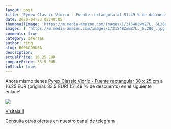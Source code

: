 ```yaml
---
layout: post
title: 'Pyrex Classic Vidrio - Fuente rectangula al 51.49 % de descuento'
date: 2020-04-23 08:40:05
thumbnailImage: 'https://m.media-amazon.com/images/I/31548ZwmZ7L._SL200_.jpg'
images: [ 'https://m.media-amazon.com/images/I/31548ZwmZ7L._SL200_.jpg' ]
comments: true
category: ofertas
author: ring
slug: B000CD9U6A
description:
actualPrice: 16.25 EUR
comparePrice: 33.5 EUR
inStock: true
---
```


Ahora mismo tienes [Pyrex Classic Vidrio - Fuente rectangular  38 x 25 cm](https://www.amazon.com/dp/B000CD9U6A/?tag=redken08-20) a 16.25 EUR (original: 33.5 EUR) (51.49 %  de descuento) en el siguiente enlace!

[![](https://m.media-amazon.com/images/I/31548ZwmZ7L._SL200_.jpg)](https://www.amazon.com/dp/B000CD9U6A/?tag=redken08-20)

[Visítala!!!](https://www.amazon.com/dp/B000CD9U6A/?tag=redken08-20)

[Consulta otras ofertas en nuestro canal de telegram](https://t.me/s/ofertas25)
